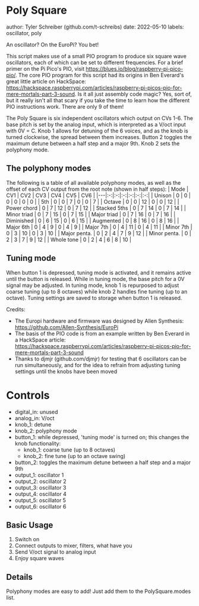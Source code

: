 # Poly Square

author: Tyler Schreiber (github.com/t-schreibs)
date: 2022-05-10
labels: oscillator, poly

An oscillator? On the EuroPi? You bet!

This script makes use of a small PIO program to produce six square wave oscillators, each of which can be set to different frequencies. For a brief primer on the Pi Pico's PIO, visit https://blues.io/blog/raspberry-pi-pico-pio/. The core PIO program for this script had its origins in Ben Everard's great little article on HackSpace: https://hackspace.raspberrypi.com/articles/raspberry-pi-picos-pio-for-mere-mortals-part-3-sound. Is it all just assembly code magic? Yes, sort of, but it really isn't all that scary if you take the time to learn how the different PIO instructions work. There are only 9 of them!

The Poly Square is six independent oscillators which output on CVs 1-6. The base pitch is set by the analog input, which is interpreted as a V/oct input with 0V = C. Knob 1 allows for detuning of the 6 voices, and as the knob is turned clockwise, the spread between them increases. Button 2 toggles the maximum detune between a half step and a major 9th. Knob 2 sets the polyphony mode.

## The polyphony modes
The following is a table of all available polyphony modes, as well as the offset of each CV output from the root note (shown in half steps):
| Mode | CV1 | CV2 | CV3 | CV4 | CV5 | CV6 |
|---|:-:|:-:|:-:|:-:|:-:|:-:|
| Unison | 0 | 0 | 0 | 0 | 0 | 0 |
| 5th | 0 | 0 | 7 | 0 | 0 | 7 |
| Octave | 0 | 0 | 12 | 0 | 0 | 12 |
| Power chord | 0 | 7 | 12 | 0 | 7 | 12 |
| Stacked 5ths | 0 | 7 | 14 | 0 | 7 | 14 |
| Minor triad | 0 | 7 | 15 | 0 | 7 | 15 |
| Major triad | 0 | 7 | 16 | 0 | 7 | 16 |
| Diminished | 0 | 6 | 15 | 0 | 6 | 15 |
| Augmented | 0 | 8 | 16 | 0 | 8 | 16 |
| Major 6th | 0 | 4 | 9 | 0 | 4 | 9 |
| Major 7th | 0 | 4 | 11 | 0 | 4 | 11 |
| Minor 7th | 0 | 3 | 10 | 0 | 3 | 10 |
| Major penta. | 0 | 2 | 4 | 7 | 9 | 12 |
| Minor penta. | 0 | 2 | 3 | 7 | 9 | 12 |
| Whole tone | 0 | 2 | 4 | 6 | 8 | 10 |

## Tuning mode
When button 1 is depressed, tuning mode is activated, and it remains active until the button is released. While in tuning mode, the base pitch for a 0V signal may be adjusted. In tuning mode, knob 1 is repurposed to adjust coarse tuning (up to 8 octaves) while knob 2 handles fine tuning (up to an octave). Tuning settings are saved to storage when button 1 is released.

Credits:
- The Europi hardware and firmware was designed by Allen Synthesis: https://github.com/Allen-Synthesis/EuroPi
- The basis of the PIO code is from an example written by Ben Everard in a HackSpace article: https://hackspace.raspberrypi.com/articles/raspberry-pi-picos-pio-for-mere-mortals-part-3-sound
- Thanks to djmjr (github.com/djmjr) for testing that 6 oscillators can be run simultaneously, and for the idea to refrain from adjusting tuning settings until the knobs have been moved

# Controls
- digital_in: unused
- analog_in: V/oct
- knob_1: detune
- knob_2: polyphony mode
- button_1: while depressed, 'tuning mode' is turned on; this changes the knob functionality:
    - knob_1: coarse tune (up to 8 octaves)
    - knob_2: fine tune (up to an octave swing)
- button_2: toggles the maximum detune between a half step and a major 9th
- output_1: oscillator 1
- output_2: oscillator 2
- output_3: oscillator 3
- output_4: oscillator 4
- output_5: oscillator 5
- output_6: oscillator 6

## Basic Usage
1. Switch on
2. Connect outputs to mixer, filters, what have you
3. Send V/oct signal to analog input
4. Enjoy square waves

## Details
Polyphony modes are easy to add! Just add them to the PolySquare.modes list.